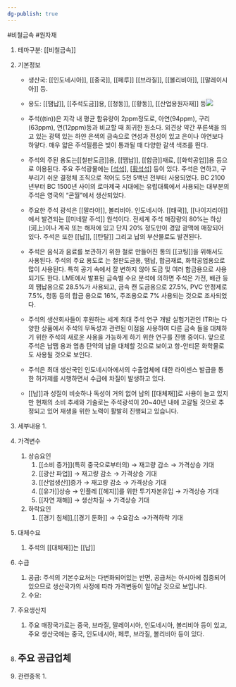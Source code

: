 ```yaml
---
dg-publish: true
---
```

#비철금속 #원자재 

1. 테마구분: [[비철금속]]

1. 기본정보

	- 생산국: [[인도네시아]], [[중국]], [[페루]] [[브라질]], [[볼리비아]], [[말레이시아]] 등.
	- 용도: [[땜납]], [[주석도금]]용, [[청동]], [[황동]], [[산업용원자재]] 등![](https://i.imgur.com/KnI56z4.png)




	- 주석((tin))은 지각 내 평균 함유량이 2ppm정도로, 아연(94ppm), 구리(63ppm), 연(12ppm)등과 비교할 때 희귀한 원소다. 외견상 약간 푸른색을 띄고 있는 광택 있는 하얀 은색의 금속으로 연성과 전성이 있고 은이나 아연보다 하얗다. 매우 얇은 주석필름은 빛이 통과될 때 다양한 갈색 색조를 띈다. 
	- 주석의 주된 용도는[[철판도금]]용, [[땜납]], [[합금]]재료, [[화학공업]]용 등으로 이용된다. 주요 주석광물에는 [[석석]](Cassiterite), [[황석석]](Stannite) 등이 있다. 주석은 연하고, 구부리기 쉬운 결정체 조직으로 적어도 5천 5백년 전부터 사용되었다. BC 2100년부터 BC 1500년 사이의 로마제국 시대에는 유럽대륙에서 사용되는 대부분의 주석은 영국의 “콘월”에서 생산되었다. 
	- 주요한 주석 광석은 [[말라야]], 볼리비아. 인도네시아. [[태국]], [[나이지리아]]에서 발견되는 [[미네랄 주석]] 원석이다. 전세계 주석 매장량의 80%는 하상(河上)이나 계곡 또는 해저에 있고 단지 20% 정도만이 경암 광맥에 매장되어 있다. 주석은 또한 [[납]], [[탄탈]] 그리고 납의 부산물로도 발견된다. 
	- 주석은 음식과 음료를 보관하기 위한 철로 만들어진 통의 [[코팅]]을 위해서도 사용된다. 주석의 주요 용도로 는 철판도금용, 땜납, 합금재료, 화학공업용으로 많이 사용된다. 특히 공기 속에서 잘 변하지 않아 도금 및 여러 합금용으로 사용되기도 한다. LME에서 발표된 금속별 수요 분석에 의하면 주석은 가전, 배관 등 의 땜납용으로 28.5%가 사용되고, 금속 캔 도금용으로 27.5%, PVC 안정제로 7.5%, 청동 등의 합금 용으로 16%, 주조용으로 7% 사용되는 것으로 조사되었다. 
	- 주석의 생산회사들이 후원하는 세계 최대 주석 연구 개발 실험기관인 ITRI는 다양한 상품에서 주석의 무독성과 관련된 이점을 사용하여 다른 금속 들을 대체하기 위한 주석의 새로운 사용을 가능하게 하기 위한 연구를 진행 중이다. 앞으로 주석은 납땜 용과 엽총 탄약의 납을 대체할 것으로 보이고 항-안티몬 화학물로도 사용될 것으로 보인다. 
	- 주석은 최대 생산국인 인도네시아에서의 수출업체에 대한 라이센스 발급을 통한 허가제를 시행하면서 수급에 차질이 발생하고 있다.
	- [[납]]과 성질이 비슷하나 독성이 거의 없어 납의 [[대체재]]로 사용이 늘고 있지만 현재의 소비 추세와 기술로는 주석광석이 20~40년 내에 고갈될 것으로 추정되고 있어 재생을 위한 노력이 활발히 진행되고 있습니다.



1. 세부내용
	1. 
	




1. 가격변수
	1. 상승요인
		1. [[소비 증가]](특히 중국으로부터의) → 재고량 감소 → 가격상승 기대 
		2. [[광산 파업]] → 재고량 감소 → 가격상승 기대
		3. [[산업생산]]증가 → 재고량 감소 → 가격상승 기대 
		4. [[유가]]상승 → 인플레 [[헤지]]를 위한 투기자본유입 → 가격상승 기대 
		5. [[자연 재해]] → 생산차질 → 가격상승 기대
	2. 하락요인
		1. [[경기 침체]],[[경기 둔화]] → 수요감소 →가격하락 기대



1. 대체수요
	1. 주석의 [[대체재]]는 [[납]]



1. 수급
	1. 공급: 주석의 기본수요처는 다변화되어있는 반면, 공급처는 아시아에 집중되어있으므로 생산국가의 사정에 따라 가격변동이 일어날 것으로 보입니다.
	2. 수요:




1. 주요생산지
	1. 주요 매장국가로는 중국, 브라질, 말레이시아, 인도네시아, 볼리비아 등이 있고, 주요 생산국에는 중국, 인도네시아, 페루, 브라질, 볼리비아 등이 있다. 




1. 주요 공급업체
	- 



1. 관련종목
	1. 